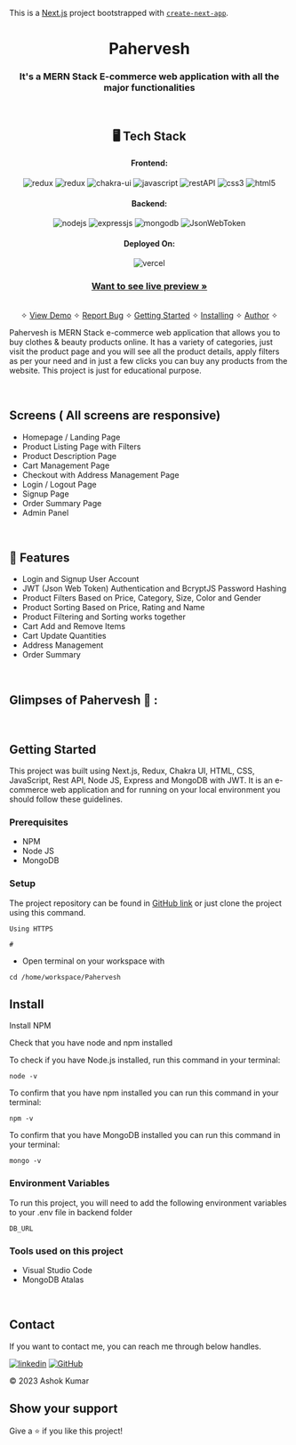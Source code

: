 This is a [Next.js](https://nextjs.org/) project bootstrapped with [`create-next-app`](https://github.com/vercel/next.js/tree/canary/packages/create-next-app).

<h1 align="center">Pahervesh</h1>

<h3 align="center">It's a MERN Stack E-commerce web application with all the major functionalities</h3>

<br />

<h2 align="center">🖥️ Tech Stack</h2>


<h4 align="center">Frontend:</h4>

<p align="center">
  <img src="https://img.shields.io/badge/Next-black?style=for-the-badge&logo=next.js&logoColor=white" alt="redux" />
  <img src="https://img.shields.io/badge/Redux-593D88?style=for-the-badge&logo=redux&logoColor=white" alt="redux" />
  <img src="https://img.shields.io/badge/Chakra%20UI-3bc7bd?style=for-the-badge&logo=chakraui&logoColor=white" alt="chakra-ui" />
  <img src="https://img.shields.io/badge/JavaScript-323330?style=for-the-badge&logo=javascript&logoColor=F7DF1E" alt="javascript" />
  <img src="https://img.shields.io/badge/Rest_API-02303A?style=for-the-badge&logo=react-router&logoColor=white" alt="restAPI" />
  <img src="https://img.shields.io/badge/CSS3-1572B6?style=for-the-badge&logo=css3&logoColor=white" alt="css3" />
  <img src="https://img.shields.io/badge/HTML5-E34F26?style=for-the-badge&logo=html5&logoColor=white" alt="html5" />
</p>


<h4 align="center">Backend:</h4>

<p align="center">
  <img src="https://img.shields.io/badge/Node.js-339933?style=for-the-badge&logo=nodedotjs&logoColor=white" alt="nodejs" />
  <img src="https://img.shields.io/badge/Express.js-000000?style=for-the-badge&logo=express&logoColor=white" alt="expressjs" />
  <img src="https://img.shields.io/badge/MongoDB-4EA94B?style=for-the-badge&logo=mongodb&logoColor=white" alt="mongodb" />
  <img src="https://img.shields.io/badge/JWT-000000?style=for-the-badge&logo=JSON%20web%20tokens&logoColor=white" alt="JsonWebToken" />
</p>


<h4 align="center">Deployed On:</h4>

<p align="center">
  <img src="https://img.shields.io/badge/vercel-%23000000.svg?style=for-the-badge&logo=vercel&logoColor=white" alt="vercel" />
</p>



<h3 align="center"><a href="https://Pahervesh-clone-mauve.vercel.app/"><strong>Want to see live preview »</strong></a></h3>

<p align="center">
  <br />&#10023;
  <a href="#Demo">View Demo</a> &#10023;
  <a href="https://github.com/AshokPrjapati/Pahervesh/issues">Report Bug</a> &#10023;
  <a href="#Getting-Started">Getting Started</a> &#10023; 
  <a href="#Install">Installing</a> &#10023;
  <a href="#Contact">Author</a> &#10023;
</p>


Pahervesh is MERN Stack e-commerce web application that allows you to buy clothes & beauty products online. It has a variety of categories, just visit the product page and you will see all the product details, apply filters as per your need and in just a few clicks you can buy any products from the website. This project is just for educational purpose.


<br />

## Screens ( All screens are responsive)
- Homepage / Landing Page
- Product Listing Page with Filters
- Product Description Page
- Cart Management Page
- Checkout with Address Management Page
- Login / Logout Page
- Signup Page
- Order Summary Page
- Admin Panel


<br />


## 🚀 Features
- Login and Signup User Account
- JWT (Json Web Token) Authentication and BcryptJS Password Hashing 
- Product Filters Based on Price, Category, Size, Color and Gender
- Product Sorting Based on Price, Rating and Name
- Product Filtering and Sorting works together 
- Cart Add and Remove Items 
- Cart Update Quantities 
- Address Management
- Order Summary

<br />

## Glimpses of Pahervesh 🙈 :

<br />


## Getting Started

This project was built using Next.js, Redux, Chakra UI, HTML, CSS, JavaScript, Rest API, Node JS, Express and MongoDB with JWT. It is an e-commerce web application and for running on your local environment you should follow these guidelines.


### Prerequisites

- NPM
- Node JS
- MongoDB

### Setup


The project repository can be found in [GitHub link](https://github.com/) or just clone the project using this command.


```
Using HTTPS

# 
```

+ Open terminal on your workspace with

```
cd /home/workspace/Pahervesh
```


## Install

Install NPM

Check that you have node and npm installed

To check if you have Node.js installed, run this command in your terminal:


```
node -v
```

To confirm that you have npm installed you can run this command in your terminal:


```
npm -v
```

To confirm that you have MongoDB installed you can run this command in your terminal:


```
mongo -v
```

### Environment Variables

To run this project, you will need to add the following environment variables to your .env file in backend folder

`DB_URL`




### Tools used on this project

- Visual Studio Code
- MongoDB Atalas

<br />



## Contact

If you want to contact me, you can reach me through below handles.

[![linkedin](https://img.shields.io/badge/Ashok_Kumar-0077B5?style=for-the-badge&logo=linkedin&logoColor=white)](https://www.linkedin.com/in/ashok-kumar-1778b213b)
[![GitHub](https://img.shields.io/badge/Ashok_Kumar-20232A?style=for-the-badge&logo=Github&logoColor=white)](https://github.com/AshokPrjapati/)

© 2023 Ashok Kumar



## Show your support

Give a ⭐️ if you like this project!

